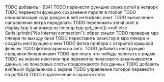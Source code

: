 TODO добавить ili9341
TODO перенести функцию скана сетей в нетворк
TODO перенести функцию сохранения пароля в глобал
TODO инициализация кода рандом в веб интерфейс инит
TODO вычисление направления ветра переделать
TODO переложить serial.print в display.hpp (например из timentp.hpp get_time()) чтоб else Serial.println("No internet connection"); обрел смысл
TODO проверка мрз плеера по выходу бизи
TODO переставить резистор в мрз плеере и создать инструкцию о нем
TODO фотка прибора с открытой крышкой флешек
TODO фотки/скрины на англ.
TODO добавить инструкцию прошивки бинарниками
TODO про плату что-нибудь написать в ридми
TODO на экране некстион при перемотке почасового заканчиваются данные, но почасовые слоты продолжаются без данных
TODO добавить вкл/выкл будильников с экрана
TODO управление погодой перевести на pcf8574
TODO подключение к скрытой сети

